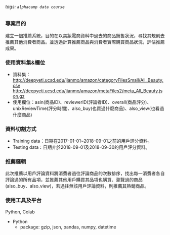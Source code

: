 ###### tags: `alphacamp data course`

### 專案目的
建立一個推薦系統，目的在以美妝電商資料中過去的商品銷售狀況，尋找其規則去推薦其他消費者商品。並透過計算推薦商品與消費者實際購買商品狀況，評估推薦成果。

### 使用資料集&欄位
* 資料集：http://deepyeti.ucsd.edu/jianmo/amazon/categoryFilesSmall/All_Beauty.csv http://deepyeti.ucsd.edu/jianmo/amazon/metaFiles2/meta_All_Beauty.json.gz
* 使用欄位：asin(商品ID)、reviewerID(評論者ID)、overall(商品評分)、unixReviewTime(評分時間)、also_buy(也買過什麼商品)、also_view(也看過什麼商品)

### 資料切割方式
* Training data：日期在2017-01-01~2018-09-01之前的用戶評分資料。
* Testing data：日期介於2018-09-01及2018-09-30的用戶評分資料。

### 推薦邏輯
此次推薦以用戶評論資料將消費者過往評論商品的次數排序，找出每一消費者各自評論過的所有品項，並推薦其他用戶購買其品項也購買、瀏覽過的商品(also_buy、also_view)，若過往無該用戶評論資料，則推薦其熱銷商品。

### 使用工具及平台
Python, Colab
- Python
	- package: gzip, json, pandas, numpy, datetime
